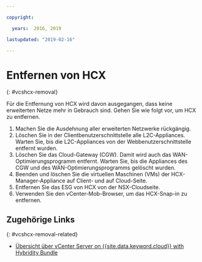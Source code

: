 ```yaml
---

copyright:

  years:  2016, 2019

lastupdated: "2019-02-16"

---
```


# Entfernen von HCX
{: #vcshcx-removal}

Für die Entfernung von HCX wird davon ausgegangen, dass keine erweiterten Netze mehr in Gebrauch sind. Gehen Sie wie folgt vor, um HCX zu entfernen.

1. Machen Sie die Ausdehnung aller erweiterten Netzwerke rückgängig.
2. Löschen Sie in der Clientbenutzerschnittstelle alle L2C-Appliances. Warten Sie, bis die L2C-Appliances von der Webbenutzerschnittstelle entfernt wurden.
3. Löschen Sie das Cloud-Gateway (CGW). Damit wird auch das WAN-Optimierungsprogramm entfernt. Warten Sie, bis die Appliances des CGW und des WAN-Optimierungsprogramms gelöscht wurden.
4. Beenden und löschen Sie die virtuellen Maschinen (VMs) der HCX-Manager-Appliance auf Client- und auf Cloud-Seite.
5. Entfernen Sie das ESG von HCX von der NSX-Cloudseite.
6. Verwenden Sie den vCenter-Mob-Browser, um das HCX-Snap-in zu entfernen.

## Zugehörige Links
{: #vcshcx-removal-related}

* [Übersicht über vCenter Server on {{site.data.keyword.cloud}} with Hybridity Bundle](/docs/services/vmwaresolutions/archiref/vcs/vcs-hybridity-intro.html)   
